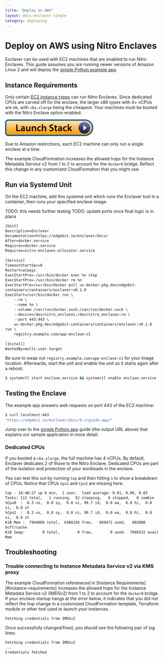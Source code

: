 ```yaml
---
title: "Deploy on AWS"
layout: docs-enclaver-single
category: deploying
---
```


# Deploy on AWS using Nitro Enclaves

Enclaver can be used with EC2 machines that are enabled to run Nitro Enclaves. This guide assumes you are running newer versions of Amazon Linux 2 and will deploy the [simple Python example app][app].

## Instance Requirements

Only certain [EC2 instance types][instance-req] can run Nitro Enclaves. Since dedicated CPUs are carved off for the enclave, the larger x86 types with 4+ vCPUs are ok, with `c6a.xlarge` being the cheapest. Your machines must be booted with the Nitro Enclave option enabled.

[![CloudFormation](img/launch-stack.svg)][cloudformation]

Due to Amazon restrictions, each EC2 machine can only run a single enclave at a time.

The example CloudFormation increases the allowed hops for the Instance Metadata Service v2 from 1 to 2 to account for the `docker0` bridge. Reflect this change in any customized CloudFormation that you might use.

## Run via Systemd Unit

On the EC2 machine, add this systemd unit which runs the Enclaver tool in a container, then runs your specified enclave image:

TODO: this needs further testing
TODO: update ports once final logic is in place
```systemd
[Unit]
Description=Enclaver
Documentation=https://edgebit.io/enclaver/docs/
After=docker.service
Requires=docker.service
Requires=nitro-enclaves-allocator.service

[Service]
TimeoutStartSec=0
Restart=always
ExecStartPre=-/usr/bin/docker exec %n stop
ExecStartPre=-/usr/bin/docker rm %n
ExecStartPre=/usr/bin/docker pull us-docker.pkg.dev/edgebit-containers/containers/enclaver:v0.1.0
ExecStart=/usr/bin/docker run \
    --rm \
    --name %n \
    --volume /var/run/docker.sock:/var/run/docker.sock \
    --device=/dev/nitro_enclaves:/dev/nitro_enclaves:rw \
    --port 443:443 \
    us-docker.pkg.dev/edgebit-containers/containers/enclaver:v0.1.0 run \
    registry.example.com/app-enclave:v1

[Install]
WantedBy=multi-user.target
```

Be sure to swap out `registry.example.com/app-enclave:v1` for your image location. Afterwards, start the unit and enable the unit so it starts again after a reboot:

```sh
$ systemctl start enclave.service && systemctl enable enclave.service
```

## Testing the Enclave

The example app answers web requests on port 443 of the EC2 machine:

```sh
$ curl localhost:443
"https://edgebit.io/enclaver/docs/0.x/guide-app/"
```

Jump over to the [simple Python app][app] guide (the output URL above) that explains our sample application in more detail.

### Dedicated CPUs

If you booted a `c6a.xlarge`, the full machine has 4 vCPUs. By default, Enclaver dedicates 2 of those to the Nitro Enclave. Dedicated CPUs are part of the isolation and protection of your workloads in the enclave.

You can test this out by running `top` and then hitting `1` to show a breakdown of CPUs. Notice that CPUs `Cpu1` and `Cpu3` are missing here:

```
top - 14:48:27 up 6 min,  1 user,  load average: 0.01, 0.06, 0.03
Tasks: 111 total,   1 running,  52 sleeping,   0 stopped,   0 zombie
%Cpu0  :  0.3 us,  0.0 sy,  0.0 ni, 99.7 id,  0.0 wa,  0.0 hi,  0.0 si,  0.0 st
%Cpu2  :  0.3 us,  0.0 sy,  0.0 ni, 99.7 id,  0.0 wa,  0.0 hi,  0.0 si,  0.0 st
KiB Mem :  7949808 total,  6388256 free,   669472 used,   892080 buff/cache
KiB Swap:        0 total,        0 free,        0 used.  7046532 avail Mem
```

## Troubleshooting

### Trouble connecting to Instance Metadata Service v2 via KMS proxy

The example CloudFormation refereneced in [Instance Requirements][#instance-requirements] increases the allowed hops for the Instance Metadata Service v2 (IMDSv2) from 1 to 2 to account for the `docker0` bridge. If your enclave startup hangs at the error below, it indicates that you did not reflect the hop change in a customized CloudFormation template, Terraform module or other tool used to launch your instances.

```
Fetching credentials from IMDSv2
```

Once successfully changed/fixed, you should see the following pair of log lines:

```
Fetching credentials from IMDSv2
...
Credentials fetched
```

[cloudformation]: https://us-east-1.console.aws.amazon.com/cloudformation/home?region=us-east-1#/stacks/create/review?templateURL=https://enclaver-cloudformation.s3.amazonaws.com/enclaver.cloudformation.yaml&stackName=Enclaver-Demo
[app]: guide-app.md
[instance-req]: https://docs.aws.amazon.com/enclaves/latest/user/nitro-enclave.html#nitro-enclave-reqs